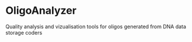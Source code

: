 # OligoAnalyzer
Quality analysis and vizualisation tools for oligos generated from DNA data storage coders
